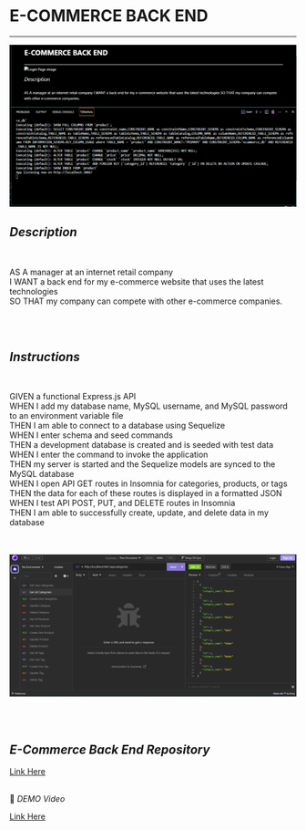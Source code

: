# **E-COMMERCE BACK END**
  


---





![Server Listening Img](/Assets/ECommerceServerListening.png) 



  


  

## *Description*  
<br>

AS A manager at an internet retail company  
I WANT a back end for my e-commerce website that uses the latest technologies  
SO THAT my company can compete with other e-commerce companies.


<br> 
<br>

## *Instructions*  
<br>

GIVEN a functional Express.js API  
WHEN I add my database name, MySQL username, and MySQL password to an environment variable file  
THEN I am able to connect to a database using Sequelize  
WHEN I enter schema and seed commands  
THEN a development database is created and is seeded with test data  
WHEN I enter the command to invoke the application  
THEN my server is started and the Sequelize models are synced to the MySQL database  
WHEN I open API GET routes in Insomnia for categories, products, or tags  
THEN the data for each of these routes is displayed in a formatted JSON  
WHEN I test API POST, PUT, and DELETE routes in Insomnia  
THEN I am able to successfully create, update, and delete data in my database  
<br>
<br>


![Insomnia Img](/Assets/ECommerceInsomnia.png) 

<br>
<br>

## *E-Commerce Back End Repository*  

[Link Here](https://github.com/JosieSavill/ECommerceBackEnd)
<br>
<br>

🎥 *DEMO Video*

[Link Here](https://drive.google.com/file/d/1SARbTF5wDJZ7U1aB6KR7RWukjtfRUfh-/view)


    





















